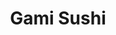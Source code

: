 ---
layout: place
title: "Gami Sushi"
permalink: /california/san-diego/gami-sushi.html
stateAbbr: CA
stateName: California
cityName: San Diego
seo:
  name: "Gami Sushi"
  type: Restaurant
  links: https://www.gamisushisd.com/
description: "Looking for sushi in San Diego, California? Check out Gami Sushi for a delightful Japanese dining experience. Enjoy a variety of sushi and other dishes in a ..."
place_id: ChIJDdl-VyUG3IAR_caW47i_uxE
photos:
  - name: >-
      places/ChIJDdl-VyUG3IAR_caW47i_uxE/photos/AeeoHcKXzrDSjH666w5SzIo91BtDXhsPK8oRq8OSHcOfZsYG4iIw9xqcYKN3p9m0g4Hwyem6Q2afJOpilR58AOwoaVifIXCbUgijVzkvFJZj_YrYTQ742nib-D4xOrnqOEsyVvr1gt799Grf3763odxe77qMkp9pkeXCERkCA5EohXvLHPqvJf8_cDsD9wRqho5BniTq_0PXscMhLipR_e3blGQPX-ndKTf9Zmf4YNvQEIpen47-uMu2XJqZpZV7jLtImXZ1oe5lV9M6HNYd8Mef3ZwMckE1HKiJ47o_4dKL8lIr5w
    widthPx: 2740
    heightPx: 1542
    authorAttributions:
      - displayName: Gami Sushi
        uri: https://maps.google.com/maps/contrib/109315084394653811956
        photoUri: >-
          https://lh3.googleusercontent.com/a-/ALV-UjUhWcXN28Z3FulQ5EzqReZGsP2nOeuSWwaJ-uQD8Thd7f99XTJx=s100-p-k-no-mo
    flagContentUri: >-
      https://www.google.com/local/imagery/report/?cb_client=maps_api_places.places_api&image_key=!1e10!2sAF1QipOcEa5BEcHGDdAD71ZGfg-i_R936UvgiDhffJg7&hl=en-US
    googleMapsUri: >-
      https://www.google.com/maps/place//data=!3m4!1e2!3m2!1sAF1QipOcEa5BEcHGDdAD71ZGfg-i_R936UvgiDhffJg7!2e10!4m2!3m1!1s0x80dc0625577ed90d:0x11bbbfb8e396c6fd
  - name: >-
      places/ChIJDdl-VyUG3IAR_caW47i_uxE/photos/AeeoHcKOimeiGiPcJ7QfgrHhlzmca_T17HKFX-Yad-Oa8o7yY0VFgZsS6hEzj_0psxGYjZhlXCS5jjLJDRXfZxdobnRdoeyK_q_WI_wngTMDSBFvU0E1BrfF3_bcQ-vaGhMF9D6P9py1rSaNGx20fYRkhHlJWQIVV9ZDM8ITREW8BCLgRQ46sYawFLMHZJv4Rd8lpRS2BBTO6cbBAwes4SaG1EOwVYIlp-Vl3fLM5NqCDJy6W8il4QYrFFuPVpizZYrSl7mDXzEuO6UErtsBTIKbIlRH6hvE258g3bgx7WML5nARHw
    widthPx: 4032
    heightPx: 3024
    authorAttributions:
      - displayName: Gami Sushi
        uri: https://maps.google.com/maps/contrib/109315084394653811956
        photoUri: >-
          https://lh3.googleusercontent.com/a-/ALV-UjUhWcXN28Z3FulQ5EzqReZGsP2nOeuSWwaJ-uQD8Thd7f99XTJx=s100-p-k-no-mo
    flagContentUri: >-
      https://www.google.com/local/imagery/report/?cb_client=maps_api_places.places_api&image_key=!1e10!2sAF1QipPNgbr9Frx5KCZA2XtPQchiTGu6nzNSrySRGr3w&hl=en-US
    googleMapsUri: >-
      https://www.google.com/maps/place//data=!3m4!1e2!3m2!1sAF1QipPNgbr9Frx5KCZA2XtPQchiTGu6nzNSrySRGr3w!2e10!4m2!3m1!1s0x80dc0625577ed90d:0x11bbbfb8e396c6fd
  - name: >-
      places/ChIJDdl-VyUG3IAR_caW47i_uxE/photos/AeeoHcIIBMawTTMiqcUKDhZSRJp7A8aStmPOa3IxyS_AxkCxYdMOOaUlcwEhQdh3gEqjdOfMCC-oX19wKXQa_JAqmUGYR35dySO0J8acapWMWairmnOSDFV5Rp6GWahpQbNNps-LxNzlMlgsCTmOkWpX6dOUbfNwhXFswRKubGbYbd2QjLDv-V_rTPrNnDFYPlc2nTUIv6JYfRp481Ec5v4_Tq_utHic3Rw0IJqWhM7BLSahjQVnwKRQYh3q-7w8BBkA_6TWt2i2UTmw47FVRVbK99fQqJ7-cTQGPmwuDOSyf7rNGYgIu_FsFf7WdREB1H-XSXcAlumzjk8igfjfLoQQ0HrDWVvRvad0Gk-d9Qq4zKPtgEu3jnT7pObUQ8PEyNcDNE8_TFG4UPDqQPQr3uQtezUx0Fj_EtKA-VzS-sTy_doIag
    widthPx: 4000
    heightPx: 2252
    authorAttributions:
      - displayName: Nellie Bee
        uri: https://maps.google.com/maps/contrib/111118137120273693340
        photoUri: >-
          https://lh3.googleusercontent.com/a-/ALV-UjUTqWRvIaX_pJW42qi8G62js7-XfTnbdk53S1C0wlr-ViC4OAa5eQ=s100-p-k-no-mo
    flagContentUri: >-
      https://www.google.com/local/imagery/report/?cb_client=maps_api_places.places_api&image_key=!1e10!2sCIHM0ogKEICAgMCwtODgLA&hl=en-US
    googleMapsUri: >-
      https://www.google.com/maps/place//data=!3m4!1e2!3m2!1sCIHM0ogKEICAgMCwtODgLA!2e10!4m2!3m1!1s0x80dc0625577ed90d:0x11bbbfb8e396c6fd
  - name: >-
      places/ChIJDdl-VyUG3IAR_caW47i_uxE/photos/AeeoHcLAqwIq3DSeGasJ-lwjYb7VZ6cQxk9QOcBE0b9WveOQ4y-jmIubu13tYispEqWURdrdhMUNUvAgxV8Gq9qu3zLHatTE6pkxv1_tHkhxd5X2nckI6qSaK4vLS_UIHGxqkeHsXLdq7zT4Zi8zGdvQzBijixAriUR03e5KPtqsVojs6EZ2RXqAnZBCfut591jfy1FxYk1y4JaQ49BniHLjWuxT4FeP-u0uLWpwKi7EDL262Ss8l6hS_2kXpiYCpft4yiFJkIOQx7dLcgMbdQAFJEfBgN7pSwe3V_c1R5Gi2YB-kZY6XeGIwNPrT7Bw6LxFimDkWs1jd7eood2XAyZs9gWrVSVjTYw80XVVsCZkUld0S_bO-u52Gt0T01hwCT3E4L6EjV_Z4nVx44552aJSXk1nJCLp_sFsAVI00bvoTOVLoCiu6EXcRqsvRqlzkQ
    widthPx: 4080
    heightPx: 3072
    authorAttributions:
      - displayName: Jose Rodriguez
        uri: https://maps.google.com/maps/contrib/100851354853345086455
        photoUri: >-
          https://lh3.googleusercontent.com/a-/ALV-UjUjv-Tw6MoHfwexvGQH3qpWtTk9SxxUWBpbReZgrrtGTzA6ddVUXw=s100-p-k-no-mo
    flagContentUri: >-
      https://www.google.com/local/imagery/report/?cb_client=maps_api_places.places_api&image_key=!1e10!2sCIABIhADycKzCRwc5mfTWAgAATGc&hl=en-US
    googleMapsUri: >-
      https://www.google.com/maps/place//data=!3m4!1e2!3m2!1sCIABIhADycKzCRwc5mfTWAgAATGc!2e10!4m2!3m1!1s0x80dc0625577ed90d:0x11bbbfb8e396c6fd
  - name: >-
      places/ChIJDdl-VyUG3IAR_caW47i_uxE/photos/AeeoHcIKbMCrdBt18aKpvPXKpsowio3TN0oTF09avx5yTXdQJL32KOPn3zIW--1diPccIXDc3q_EXBZ-HaanyvmuIDo1XeVQSgOKeJunie6h5yZhiW4X-0sv3NPfallSL70-_d2FtpWW1ypXEi5TEkjQrjZMOgHsNzpinQZpePjDJf0zbJ8Of20iO7kUc65_Nk4jxj6pLP6oDOevSS-aZRDmUHHrv9MwU8BzHXWWnEK4oPPPyyTUnPgpQd2TiSHik0uvE30xAHdhfM4V-5zNoNhPWNvzUlO5l7pR0duORmRQRE5nMs6xlxWGh6ogmTgfVhqZ3NTwxFM6ieceNysirDFaKcdaqykzOTqqOy-rXHvtZiChxpGK89ARQ2RZt4zch4fvirwfFId1PIg5ivyXS6FHmXtvL8GQ2Ar3nPHpzX_vxva02Klx
    widthPx: 2252
    heightPx: 4000
    authorAttributions:
      - displayName: Nellie Bee
        uri: https://maps.google.com/maps/contrib/111118137120273693340
        photoUri: >-
          https://lh3.googleusercontent.com/a-/ALV-UjUTqWRvIaX_pJW42qi8G62js7-XfTnbdk53S1C0wlr-ViC4OAa5eQ=s100-p-k-no-mo
    flagContentUri: >-
      https://www.google.com/local/imagery/report/?cb_client=maps_api_places.places_api&image_key=!1e10!2sCIHM0ogKEICAgMCwtODg7AE&hl=en-US
    googleMapsUri: >-
      https://www.google.com/maps/place//data=!3m4!1e2!3m2!1sCIHM0ogKEICAgMCwtODg7AE!2e10!4m2!3m1!1s0x80dc0625577ed90d:0x11bbbfb8e396c6fd
  - name: >-
      places/ChIJDdl-VyUG3IAR_caW47i_uxE/photos/AeeoHcIWv3pjkKIB_EcA3J2kakqB9Jgc-fut-jqGtqJnJYa9lR4oqPowd_OFIJ_VGGOPDdS_FtaHsuQfs6UdlgAl3EyJtjR6LaJ1EGLVb61VxNe36BnoqS1uOmwmXCl6LXHLH-IJtsyXRi5EdeFb-vnYpWaKFEiE3OvjsdHW8QVVDXG1uTTVG87PnrgWILZ4pI7TNLN7Qsv0cAuUFikPk7DFoOZtBwiHu3QCrDDBJh6GrR767scImUjj2rwTtLq2xv_IRnB_Jb10ZAC6Z3rKWmj5oREqByi9EO40ZnGfLeAuAPkl3DSHPnkUj_vn1vCIvyO8QDeL2NXdP35e5u82_oObYG507WCp6wDp78jlY-0JRX-nc-QAI8gQXHMVpW0ietBzs1LbxobAJp-KBU51tMFr4ID9JJM6Ax4cN97RTsUtZPHnYQ
    widthPx: 4030
    heightPx: 2375
    authorAttributions:
      - displayName: teadrinker
        uri: https://maps.google.com/maps/contrib/107680562744832662724
        photoUri: >-
          https://lh3.googleusercontent.com/a-/ALV-UjXHBcMgxhzIq3yF8pzb9oNTTNU1WgyTxXl0MfU-vH-snKSN6t0Lww=s100-p-k-no-mo
    flagContentUri: >-
      https://www.google.com/local/imagery/report/?cb_client=maps_api_places.places_api&image_key=!1e10!2sCIHM0ogKEICAgID72Zz9Ow&hl=en-US
    googleMapsUri: >-
      https://www.google.com/maps/place//data=!3m4!1e2!3m2!1sCIHM0ogKEICAgID72Zz9Ow!2e10!4m2!3m1!1s0x80dc0625577ed90d:0x11bbbfb8e396c6fd
  - name: >-
      places/ChIJDdl-VyUG3IAR_caW47i_uxE/photos/AeeoHcIVvP067NL7CdyKPHtpk085T7rVJFLsbW6QF7WiAU8UL5OUnN39TATew-4B6TohrQZnYGiGcsueDyN9ZGHLvF2nOTElLglemndYBsh7XRX7ZUuT5Ouy_PKegJ_HBtL5vyiC2L7tpS1SX1fzlr-zHAwzgs8u_BhETlmoVymOFB_RByPG6qIMlc7BJEW5BZbWFu-u9R8jmzipdoforbb81QFP3ynBSiQ9HfXNk3XZXn8dxGedBKkCxxoiiFnIqK8NYK0tpSLJHcVHEL_RgqFwFippuXSIvnBlPlyhXMZB2sXgz7SaqH300gr9jU91myecE52lzHnso3yewb0pD-xwVvoS4MRfOVQeEwRZRXPMDBRzqkRRZMJcqksHsWZ0mo5BODGzw1H9FE9jm619lhShcBD2fQbut1F6zXP-1vxPqPU
    widthPx: 3000
    heightPx: 4000
    authorAttributions:
      - displayName: Mil Gim
        uri: https://maps.google.com/maps/contrib/108125689903502424686
        photoUri: >-
          https://lh3.googleusercontent.com/a/ACg8ocJALohxNpJ-lfOH0Dsvt1ayU8nYtgTICcqnibgS_4AOjBKZ_g=s100-p-k-no-mo
    flagContentUri: >-
      https://www.google.com/local/imagery/report/?cb_client=maps_api_places.places_api&image_key=!1e10!2sCIHM0ogKEICAgICxgLnkBw&hl=en-US
    googleMapsUri: >-
      https://www.google.com/maps/place//data=!3m4!1e2!3m2!1sCIHM0ogKEICAgICxgLnkBw!2e10!4m2!3m1!1s0x80dc0625577ed90d:0x11bbbfb8e396c6fd
  - name: >-
      places/ChIJDdl-VyUG3IAR_caW47i_uxE/photos/AeeoHcIJUhpUwy27xL4cDLLK7IsQpgtDknyb68OUKFV5gAyzMg3pXv0iI09kAreqtpkSM8ZIrW3iU0A-kLx_nqTU6c2ezPdCpdeTCNWdbBQCLz0ZuqVO5VEKR96_ubDqn_XaUbX3Kh0koq-QPEZuHHO67-CrNRW-4N9gqcSDn2RmJlwRzK6EI_Ms5z4jcM58BYGK2PqS1kb87eJeHqN0R_jFOG3MiqMXjLYPfs-xa6wTtdL62emoNTKHlx433my6I6y34mP2fUkQnxhTEdqk_VYVT0eAlev-PVgXGNMstYQmykqunw
    widthPx: 3024
    heightPx: 3024
    authorAttributions:
      - displayName: Gami Sushi
        uri: https://maps.google.com/maps/contrib/109315084394653811956
        photoUri: >-
          https://lh3.googleusercontent.com/a-/ALV-UjUhWcXN28Z3FulQ5EzqReZGsP2nOeuSWwaJ-uQD8Thd7f99XTJx=s100-p-k-no-mo
    flagContentUri: >-
      https://www.google.com/local/imagery/report/?cb_client=maps_api_places.places_api&image_key=!1e10!2sAF1QipPPKsHGGarv7HXj-7jOiyKh96Ex-YSA_WYSXp1H&hl=en-US
    googleMapsUri: >-
      https://www.google.com/maps/place//data=!3m4!1e2!3m2!1sAF1QipPPKsHGGarv7HXj-7jOiyKh96Ex-YSA_WYSXp1H!2e10!4m2!3m1!1s0x80dc0625577ed90d:0x11bbbfb8e396c6fd
  - name: >-
      places/ChIJDdl-VyUG3IAR_caW47i_uxE/photos/AeeoHcIXauBGSrrYCxjsdXlF-4sn4bVNDs02vJ2C7DBGEIkbGMJYv2xff-nm0_Cyf8B4gaRyMp8mON54HMRCcHqF2dgRWcG7W6ufnSTmXLHmdKL363Q5AyLkDRE86KRyKRxz811ExlvH8PHmwQl30wzMBl9BhMsfvAl_bdufpie4QNHz8Ii-BEh2JSzkM7tUd8T7VGQQx0tsb9LubwriTnlw3NhEoYsMUUh1QvQBLEggzoH10GwJhgVimlYtGgRIN2Ee0FXm43UN_hZ_y3MJXV6R8pTGWYuGbFC8FQ1i73h6N3nNbQUgRlA7Cnkbkl3Un33Q9xXUFFBx-45Ab739lLBykEG0Jd59U3ghe3RQ_RtusJ6NIl9hD-mDSI0nJSJxz1OSr3MikRgNHXM3yDXpHCHR-stxCx5C2HWK48Bx-Ri7oklGX5Rp
    widthPx: 3024
    heightPx: 4032
    authorAttributions:
      - displayName: MCK
        uri: https://maps.google.com/maps/contrib/100847588755828965642
        photoUri: >-
          https://lh3.googleusercontent.com/a-/ALV-UjWDvE5HrBfcyzRo3H1uKqInHdphV61aX_3dT_AjVIhP3Z6r-w=s100-p-k-no-mo
    flagContentUri: >-
      https://www.google.com/local/imagery/report/?cb_client=maps_api_places.places_api&image_key=!1e10!2sCIHM0ogKEICAgICvuIbWiwE&hl=en-US
    googleMapsUri: >-
      https://www.google.com/maps/place//data=!3m4!1e2!3m2!1sCIHM0ogKEICAgICvuIbWiwE!2e10!4m2!3m1!1s0x80dc0625577ed90d:0x11bbbfb8e396c6fd
  - name: >-
      places/ChIJDdl-VyUG3IAR_caW47i_uxE/photos/AeeoHcK8ZK_7_rHzoqSNuwB5in3kFURbiZasUipLh9iMYAh12nSAoAzs4y9YRNX_m7BcCY-fRNagVX-xRJmv7EKPKoghk4nOafXv7qKqPOgctrlCh4pyTKj0J6me9GZ-_8bRFiDjcO3JSWOe3AlyIxNT4gUJuddV4zcVWh-4x7e1aMtvr7FBCw-1I_e-k0M4P2aq48hu5uOpzVLkExXxAlbxDkbFiPKUgpNk9RgVRTIMfCXyxVL9282IGrgH2DrSV6PxUesSc-8dXnmtteOVPKJ398xJryDpGtozIjdcE1TlBxi2RzJH3YUFE0200xyA2I6IOz-2C9TtqtRUUq2NIj9gm_s_gQjsM_QqMgIitRrp-wRctFMg1YXyZhHxuZyPdt17uOX-zGHi9sZdlb0HRzAHevTvEZ0-9UuZ-BBEPLcVXhhOdw
    widthPx: 4070
    heightPx: 4010
    authorAttributions:
      - displayName: Xiao
        uri: https://maps.google.com/maps/contrib/112767259128655405009
        photoUri: >-
          https://lh3.googleusercontent.com/a/ACg8ocKQU4l0igdHq3DFLL1VXgUEtokTrDAJ04Vi4TIkIrzsCG4pOQ=s100-p-k-no-mo
    flagContentUri: >-
      https://www.google.com/local/imagery/report/?cb_client=maps_api_places.places_api&image_key=!1e10!2sCIHM0ogKEICAgMCQq6GDNQ&hl=en-US
    googleMapsUri: >-
      https://www.google.com/maps/place//data=!3m4!1e2!3m2!1sCIHM0ogKEICAgMCQq6GDNQ!2e10!4m2!3m1!1s0x80dc0625577ed90d:0x11bbbfb8e396c6fd
address: '3870 Valley Centre Dr #302, San Diego, CA 92130, USA'
street: '3870 Valley Centre Dr #302'
city: San Diego
state: CA
zip: '92130'
country: USA
neighborhood: Carmel Valley
latitude: '32.938671'
longitude: '-117.232273'
accessibility_options:
  wheelchairAccessibleParking: true
  wheelchairAccessibleEntrance: true
  wheelchairAccessibleRestroom: true
  wheelchairAccessibleSeating: true
business_status: OPERATIONAL
name: Gami Sushi
google_maps_links:
  directionsUri: >-
    https://www.google.com/maps/dir//''/data=!4m7!4m6!1m1!4e2!1m2!1m1!1s0x80dc0625577ed90d:0x11bbbfb8e396c6fd!3e0
  placeUri: https://maps.google.com/?cid=1277825720102864637
  writeAReviewUri: >-
    https://www.google.com/maps/place//data=!4m3!3m2!1s0x80dc0625577ed90d:0x11bbbfb8e396c6fd!12e1
  reviewsUri: >-
    https://www.google.com/maps/place//data=!4m4!3m3!1s0x80dc0625577ed90d:0x11bbbfb8e396c6fd!9m1!1b1
  photosUri: >-
    https://www.google.com/maps/place//data=!4m3!3m2!1s0x80dc0625577ed90d:0x11bbbfb8e396c6fd!10e5
primary_type: Sushi Restaurant
opening_hours:
  regular: null
  current: null
secondary_opening_hours:
  regular:
    weekdayDescriptions: null
    type: null
  current:
    weekdayDescriptions: null
    type: null
phone: (858) 792-5509
price_level: PRICE_LEVEL_MODERATE
price_range: $20 &ndash; $30
rating: '4.5'
rating_count: 606
website: https://www.gamisushisd.com/
reviews: null
parking_options: null
payment_options: null
allow_dogs: null
curbside_pickup: null
delivery: null
dine_in: null
good_for_children: null
good_for_groups: null
good_for_sports: null
live_music: null
menu_for_children: null
outdoor_seating: null
reservable: null
restroom: null
serves_beer: null
serves_breakfast: null
serves_brunch: null
serves_cocktails: null
serves_coffee: null
serves_dinner: null
serves_dessert: null
serves_lunch: null
serves_vegetarian_food: null
serves_wine: null
takeout: null
summary: null

---